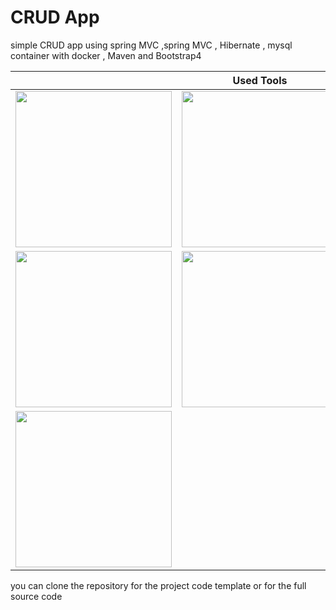 # CRUD App
simple CRUD app using spring MVC ,spring MVC ,  Hibernate , mysql container with docker , Maven and Bootstrap4

|  | Used Tools |  |
| :---         |     :---:      |          ---: |
| <img src="https://stackjava.com/wp-content/uploads/2017/12/spring-mvc-logo.png" width="250" height="250">   | <img src="https://i.morioh.com/200628/e3d17c5f.jpg" width="250" height="250">     | <img src="https://design.jboss.org/hibernate/logo/final/hibernate_logo_whitebkg_stacked_256px.png" width="250" height="250">    |
| <img src="https://cdn.iconscout.com/icon/free/png-256/mysql-6-226028.png" width="250" height="250">     | <img src="https://roufid.com/wp-content/uploads/2016/05/eyecatch-maven.png" width="250" height="250">       | <img src="https://cdn.iconscout.com/icon/free/png-256/bootstrap-6-1175203.png" width="250" height="250">      |
| <img src="https://miro.medium.com/max/336/0*yij2e7gB0x438hKT.png" width="250" height="250">     | <!--item2 --> | <!--item3 -->  |


you can clone the repository for the project code template or for the full source code
